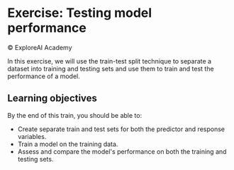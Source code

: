 # Exercise: Testing model performance
© ExploreAI Academy

In this exercise, we will use the train-test split technique to separate a dataset into training and testing sets and use them to train and test the performance of a model.

## Learning objectives

By the end of this train, you should be able to:
* Create separate train and test sets for both the predictor and response variables.
* Train a model on the training data.
* Assess and compare the model's performance on both the training and testing sets. 